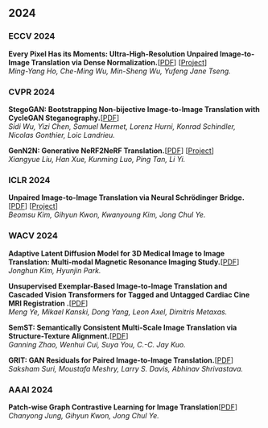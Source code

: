 ## 2024

### ECCV 2024
**Every Pixel Has its Moments: Ultra-High-Resolution Unpaired Image-to-Image Translation via Dense Normalization.**[[PDF](https://arxiv.org/abs/2407.04245)] [[Project](https://kaminyou.com/Dense-Normalization/)]<br>
*Ming-Yang Ho, Che-Ming Wu, Min-Sheng Wu, Yufeng Jane Tseng.*<br>

### CVPR 2024

**StegoGAN: Bootstrapping Non-bijective Image-to-Image Translation with CycleGAN Steganography.**[[PDF](https://arxiv.org/abs/2311.00265)]<br>
*Sidi Wu, Yizi Chen, Samuel Mermet, Lorenz Hurni, Konrad Schindler, Nicolas Gonthier, Loic Landrieu.*<br>

**GenN2N: Generative NeRF2NeRF Translation.**[[PDF](https://arxiv.org/abs/2404.02788)] [[Project](https://xiangyueliu.github.io/GenN2N/)]<br>
*Xiangyue Liu, Han Xue, Kunming Luo, Ping Tan, Li Yi.*<br>

### ICLR 2024

**Unpaired Image-to-Image Translation via Neural Schrödinger Bridge.**[[PDF](https://arxiv.org/abs/2305.15086)] [[Project](https://github.com/cyclomon/UNSB)]<br>
*Beomsu Kim, Gihyun Kwon, Kwanyoung Kim, Jong Chul Ye.*<br>

### WACV 2024

**Adaptive Latent Diffusion Model for 3D Medical Image to Image Translation: Multi-modal Magnetic Resonance Imaging Study.**[[PDF](https://arxiv.org/abs/2403.20142)]<br>
*Jonghun Kim, Hyunjin Park.*<br>

**Unsupervised Exemplar-Based Image-to-Image Translation and Cascaded Vision Transformers for Tagged and Untagged Cardiac Cine MRI Registration
.**[[PDF](https://openaccess.thecvf.com/content/WACV2024/html/Ye_Unsupervised_Exemplar-Based_Image-to-Image_Translation_and_Cascaded_Vision_Transformers_for_Tagged_WACV_2024_paper.html)]<br>
*Meng Ye, Mikael Kanski, Dong Yang, Leon Axel, Dimitris Metaxas.*<br>

**SemST: Semantically Consistent Multi-Scale Image Translation via Structure-Texture Alignment.**[[PDF](https://openaccess.thecvf.com/content/WACV2024/html/Zhao_SemST_Semantically_Consistent_Multi-Scale_Image_Translation_via_Structure-Texture_Alignment_WACV_2024_paper.html)]<br>
*Ganning Zhao, Wenhui Cui, Suya You, C.-C. Jay Kuo.*<br>

**GRIT: GAN Residuals for Paired Image-to-Image Translation.**[[PDF](https://openaccess.thecvf.com/content/WACV2024/html/Suri_GRIT_GAN_Residuals_for_Paired_Image-to-Image_Translation_WACV_2024_paper.html)]<br>
*Saksham Suri, Moustafa Meshry, Larry S. Davis, Abhinav Shrivastava.*<br>

### AAAI 2024

**Patch-wise Graph Contrastive Learning for Image Translation**[[PDF](https://arxiv.org/abs/2312.08223)]<br>
*Chanyong Jung, Gihyun Kwon, Jong Chul Ye.*<br>
